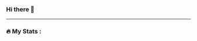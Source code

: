### Hi there 👋

<!--
**ASurenath/Asurenath** is a ✨ _special_ ✨ repository because its `README.md` (this file) appears on your GitHub profile.

Here are some ideas to get you started:
- I 
- 🔭 I’m currently working on ...
- 🌱 I’m currently learning ...
- 👯 I’m looking to collaborate on ...
- 🤔 I’m looking for help with ...
- 💬 Ask me about ...
- 📫 How to reach me: ...
- 😄 Pronouns: ...
- ⚡ Fun fact: ...
-->

---

### :fire: My Stats :
